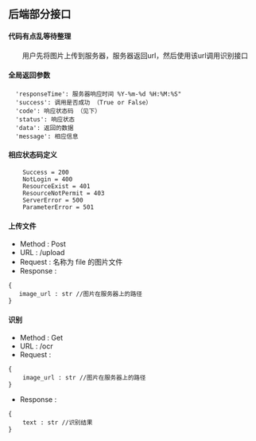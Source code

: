 ## 后端部分接口
#### 代码有点乱等待整理
&emsp;&emsp;用户先将图片上传到服务器，服务器返回url，然后使用该url调用识别接口

#### 全局返回参数
```
  'responseTime': 服务器响应时间 %Y-%m-%d %H:%M:%S"
  'success': 调用是否成功 （True or False） 
  'code': 响应状态码 （见下）
  'status': 响应状态
  'data': 返回的数据
  'message': 相应信息

```

#### 相应状态码定义
```
    Success = 200
    NotLogin = 400
    ResourceExist = 401
    ResourceNotPermit = 403
    ServerError = 500
    ParameterError = 501
```

#### 上传文件
- Method : Post
- URL : /upload
- Request : 名称为 file 的图片文件
- Response : 
```
{
   image_url : str //图片在服务器上的路径 
}

```
#### 识别
- Method : Get
- URL : /ocr
- Request : 
```
{
    image_url : str //图片在服务器上的路径
}
```
- Response : 
```
{
    text : str //识别结果
}
```